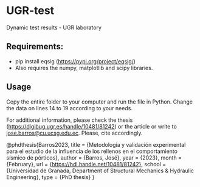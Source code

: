 # UGR-test
 Dynamic test results - UGR laboratory

## Requirements:
- pip install eqsig (https://pypi.org/project/eqsig/)
- Also requires the numpy, matplotlib and scipy libraries.

## Usage
Copy the entire folder to your computer and run the file in Python. Change the data on lines 14 to 19 according to your needs. 

For additional information, please check the thesis (https://digibug.ugr.es/handle/10481/81242) or the article or write to jose.barros@cu.ucsg.edu.ec. Please, cite accordingly.

@phdthesis{Barros2023,
	title = {Metodología y validación experimental para el estudio de la influencia de los rellenos en el comportamiento sísmico de pórticos},
	author = {Barros, José},
	year = {2023},
	month = {February},
	url = {https://hdl.handle.net/10481/81242},
	school = {Universidad de Granada, Department of Structural Mechanics \& Hydraulic Engineering},
	type = {PhD thesis}
}
